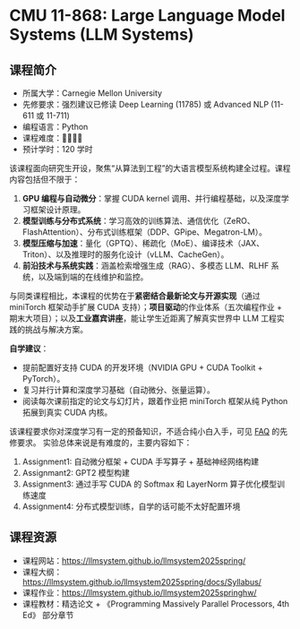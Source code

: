 # CMU 11-868: Large Language Model Systems (LLM Systems)

## 课程简介

- 所属大学：Carnegie Mellon University
- 先修要求：强烈建议已修读 Deep Learning (11785) 或 Advanced NLP (11-611 或 11-711)
- 编程语言：Python
- 课程难度：🌟🌟🌟🌟  
- 预计学时：120 学时  

该课程面向研究生开设，聚焦“从算法到工程”的大语言模型系统构建全过程。课程内容包括但不限于：

1. **GPU 编程与自动微分**：掌握 CUDA kernel 调用、并行编程基础，以及深度学习框架设计原理。  
2. **模型训练与分布式系统**：学习高效的训练算法、通信优化（ZeRO、FlashAttention）、分布式训练框架（DDP、GPipe、Megatron-LM）。  
3. **模型压缩与加速**：量化（GPTQ）、稀疏化（MoE）、编译技术（JAX、Triton）、以及推理时的服务化设计（vLLM、CacheGen）。  
4. **前沿技术与系统实践**：涵盖检索增强生成（RAG）、多模态 LLM、RLHF 系统，以及端到端的在线维护和监控。  

与同类课程相比，本课程的优势在于**紧密结合最新论文与开源实现**（通过 miniTorch 框架动手扩展 CUDA 支持）；**项目驱动**的作业体系（五次编程作业 + 期末大项目）；以及**工业嘉宾讲座**，能让学生近距离了解真实世界中 LLM 工程实践的挑战与解决方案。

**自学建议**：

- 提前配置好支持 CUDA 的开发环境（NVIDIA GPU + CUDA Toolkit + PyTorch）。  
- 复习并行计算和深度学习基础（自动微分、张量运算）。  
- 阅读每次课前指定的论文与幻灯片，跟着作业把 miniTorch 框架从纯 Python 拓展到真实 CUDA 内核。  

该课程要求你对深度学习有一定的预备知识，不适合纯小白入手，可见 [FAQ](https://llmsystem.github.io/llmsystem2024spring/docs/FAQ) 的先修要求。
实验总体来说是有难度的，主要内容如下：

1. Assignment1: 自动微分框架 + CUDA 手写算子 + 基础神经网络构建
2. Assignmant2: GPT2 模型构建
3. Assignment3: 通过手写 CUDA 的 Softmax 和 LayerNorm 算子优化模型训练速度
4. Assignment4: 分布式模型训练，自学的话可能不太好配置环境

## 课程资源

- 课程网站：<https://llmsystem.github.io/llmsystem2025spring/>  
- 课程大纲：<https://llmsystem.github.io/llmsystem2025spring/docs/Syllabus/>  
- 课程作业：<https://llmsystem.github.io/llmsystem2025springhw/>  
- 课程教材：精选论文 + 《Programming Massively Parallel Processors, 4th Ed》 部分章节
